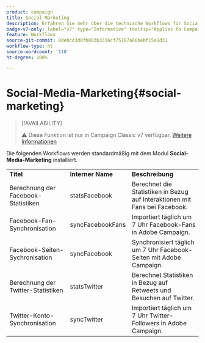 ```yaml
---
product: campaign
title: Social Marketing
description: Erfahren Sie mehr über die technische Workflows für Social Marketing.
badge-v7-only: label="v7" type="Informative" tooltip="Applies to Campaign Classic v7 only"
feature: Workflows
source-git-commit: 8debcd3d8fb883b3316cf75187a86bebf15a1d31
workflow-type: ht
source-wordcount: '118'
ht-degree: 100%

---
```



# Social-Media-Marketing{#social-marketing}



>[!AVAILABILITY]
>
>:warning: Diese Funktion ist nur in Campaign Classic v7 verfügbar. [Weitere Informationen](../../social/using/about-social-marketing.md)   

Die folgenden Workflows werden standardmäßig mit dem Modul **Social-Media-Marketing** installiert.

<table> 
 <tbody> 
  <tr> 
   <td> <strong>Titel</strong><br /> </td> 
   <td> <strong>Interner Name</strong><br /> </td> 
   <td> <strong>Beschreibung</strong><br /> </td> 
  </tr> 
  <tr> 
   <td> <span class="uicontrol">Berechnung der Facebook-Statistiken</span> <br /> </td> 
   <td> <span class="uicontrol">statsFacebook</span> <br /> </td> 
   <td> Berechnet die Statistiken in Bezug auf Interaktionen mit Fans bei Facebook.<br /> </td> 
  </tr> 
  <tr> 
   <td> <span class="uicontrol">Facebook-Fan-Synchronisation</span> <br /> </td> 
   <td> <span class="uicontrol">syncFacebookFans</span> <br /> </td> 
   <td> Importiert täglich um 7 Uhr Facebook-Fans in Adobe Campaign.<br /> </td> 
  </tr> 
  <tr> 
   <td> <span class="uicontrol">Facebook-Seiten-Sychronisation</span> <br /> </td> 
   <td> <span class="uicontrol">syncFacebook</span> <br /> </td> 
   <td> Synchronisiert täglich um 7 Uhr Facebook-Seiten mit Adobe Campaign.<br /> </td> 
  </tr> 
  <tr> 
   <td> <span class="uicontrol">Berechnung der Twitter-Statistiken</span> <br /> </td> 
   <td> <span class="uicontrol">statsTwitter</span> <br /> </td> 
   <td> Berechnet Statistiken in Bezug auf Retweets und Besuchen auf Twitter.<br /> </td> 
  </tr> 
  <tr> 
   <td> <span class="uicontrol">Twitter-Konto-Synchronisation</span> <br /> </td> 
   <td> <span class="uicontrol">syncTwitter</span> <br /> </td> 
   <td> Importiert täglich um 7 Uhr Twitter-Followers in Adobe Campaign.<br /> </td> 
  </tr> 
 </tbody> 
</table>

